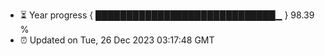 - ⏳ Year progress { █████████████████████████████▁ } 98.39 %
- ⏰ Updated on Tue, 26 Dec 2023 03:17:48 GMT


